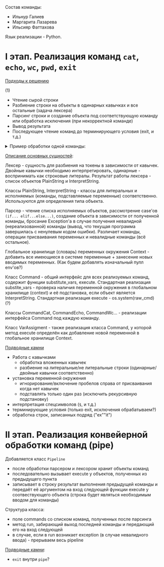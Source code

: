 Состав команды:
- Ильнур Галиев
- Маргарита Лазарева
- Ильсияр Фаттахова

Язык реализации - Python.

# I этап. Реализация команд `cat`, `echo`, `wc`, `pwd`, `exit`

<ins>Подходы к решению</ins>

(1)
- Чтение сырой строки
- Разбиение строки на объекты в одинарных кавычках и все остальные (задача лексера)
- Парсинг строки и создание объекта под соответствующую команду или обработка исключения (при некорректной команде)
- Вывод результата
- Последующее чтение команд до терминирующего условия (exit, и т.д.)

<!-- (2)
То же самое, только делать подстановку лексером. Всё ниже описывается с учётом использования подхода (1), но если его реализация будет слишком трудоёмкой, вернёмся к варианту (2) !) -->

<details>
<summary>Пример обработки одной команды:</summary>
  <img src="https://raw.githubusercontent.com/ritka-admin/sd_cli/dev/scheme/scheme.png">
</details>

<ins>Описание основных сущностей</ins>:

Лексер - сущность для разбиения на токены в зависимости от кавычек. Двойные кавычки необходимо интерпретировать, одинарные - воспринимать как строковые литералы. Результат работы лексера - список объектов PlainString и InterpretString.

Классы PlainString, InterpretString - классы для литеральных и исполняемых (команды, подставляемые переменные) соответственно. Используются для определения типа объекта.

Парсер - чтение списка исполняемых объектов, рассмотрение case'ов `(if... elif...else...)`, создание объекта в зависимости от полученной команды, бросание Exception'a в случае получения невалидной (нереализованной) команды (вывод, что текущая программа завершилась с ненулевым кодом ошибки). Различает команды, операции присваивания переменных и невалидные команды (всё остальное).

Глобальное хранилище (словарь) переменных окружения Context - добавить все имеющиеся в системе переменные + занесение новых вводимых переменных. (Как будем добавлять изначальный пулл env'ов?)

Класс Command - общий интерфейс для всех реализуемых команд, содержит функции substitute_vars,
execute. Стандартная реализация substite_vars - проверка наличия переменной окружения
в глобальном хранилище (context) и её подстановка, если объект является InterpretString. Стандартная реализация execute - os.system(raw_cmd) (?)

Классы CommandCat, CommandEcho, CommandWc... - реализации интерфейса Command под каждую команду.

Класс VarAssigment - также реализация класса Command, у которой метод execute определён как  добавление новой переменной в глобальное хранилище Context.

<ins>Подводные камни</ins>

- Работа с кавычками
  - обработка вложенных кавычек
  - разбиение на литеральные/не литеральные строки (одинарные/двойные кавычки соответственно)
- установка переменной окружения
  - игнорирование/включение пробелов справа от присваивания когда нет кавычек
  - подставлять только один раз (исключить рекурсивную подстановку)
- интерпретация спецсимволов (`$`, и т.д.)
- терминирующие условия (только exit, исключения обрабатываем?)
- обработка строк, записанных подряд ("ex""it")

# II этап.  Реализация конвейерной обработки команд (pipe)

Добавляется класс `Pipeline`
  - после обработки парсером и лексором хранит объекты команд
  - последовательно вызывает execute у объектов, полученных из предыдущего пункта
  - записывает в строку результат выполнения предыдущей команды и передаёт её аргументом на вход следующей функции execute у соотвествующего объекта (строка будет являться необходимым вводом для команды)

Структура класса:
  - поле commands со списком команд, полученных после парсинга
  - метод run, забирающий выход последней команды и передающий его на вход следующей
  - в случае, если в run возникает exception (в случае невалидного ввода) - прерываем весь pipeline

<ins>Подводные камни</ins>:
- `exit` внутри `pipe`?

